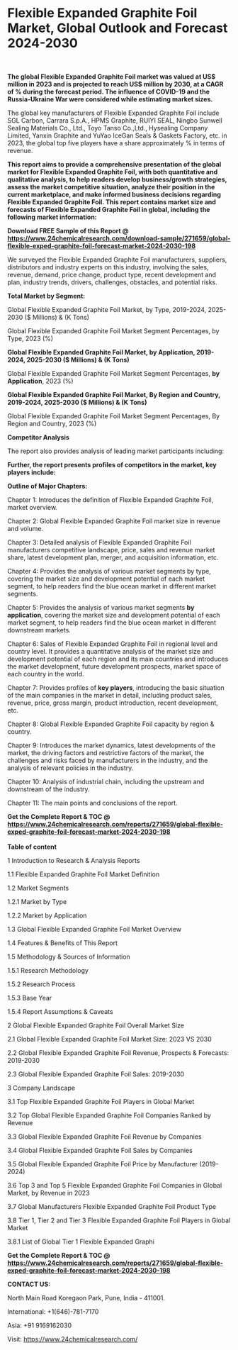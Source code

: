 <h1>Flexible Expanded Graphite Foil Market, Global Outlook and Forecast 2024-2030</h1><br/><p><strong>The global Flexible Expanded Graphite Foil market was valued at US$ million in 2023 and is projected to reach US$ million by 2030, at a <strong>CAGR</strong> of % during the forecast period. The influence of COVID-19 and the Russia-Ukraine War were considered while estimating market sizes.</strong></p><p>The global key manufacturers of Flexible Expanded Graphite Foil include SGL Carbon, Carrara S.p.A., HPMS Graphite, RUIYI SEAL, Ningbo Sunwell Sealing Materials Co., Ltd., Toyo Tanso Co.,Ltd., Hysealing Company Limited, Yanxin Graphite and YuYao IceGan Seals & Gaskets Factory, etc. in 2023, the global top five players have a share approximately % in terms of revenue.</p><p><strong>This report aims to provide a comprehensive presentation of the global market for Flexible Expanded Graphite Foil, with both quantitative and qualitative analysis, to help readers develop business/growth strategies, assess the market competitive situation, analyze their position in the current marketplace, and make informed business decisions regarding Flexible Expanded Graphite Foil. This report contains market size and forecasts of Flexible Expanded Graphite Foil in global, including the following market information:</strong></p><div><b>Download FREE Sample of this Report @ <a href="https://www.24chemicalresearch.com/download-sample/271659/global-flexible-exped-graphite-foil-forecast-market-2024-2030-198">https://www.24chemicalresearch.com/download-sample/271659/global-flexible-exped-graphite-foil-forecast-market-2024-2030-198</a></b></div><p>We surveyed the Flexible Expanded Graphite Foil manufacturers, suppliers, distributors and industry experts on this industry, involving the sales, revenue, demand, price change, product type, recent development and plan, industry trends, drivers, challenges, obstacles, and potential risks.</p><p><strong>Total Market by Segment:</strong></p><p>Global Flexible Expanded Graphite Foil Market, by Type, 2019-2024, 2025-2030 ($ Millions) & (K Tons)</p><p>Global Flexible Expanded Graphite Foil Market Segment Percentages, by Type, 2023 (%)</p><p><strong>Global Flexible Expanded Graphite Foil Market, <strong>by Application</strong>, 2019-2024, 2025-2030 ($ Millions) & (K Tons)</strong></p><p>Global Flexible Expanded Graphite Foil Market Segment Percentages, <strong>by Application</strong>, 2023 (%)</p><p><strong>Global Flexible Expanded Graphite Foil Market, By Region and Country, 2019-2024, 2025-2030 ($ Millions) & (K Tons)</strong></p><p>Global Flexible Expanded Graphite Foil Market Segment Percentages, By Region and Country, 2023 (%)</p><p><strong>Competitor Analysis</strong></p><p>The report also provides analysis of leading market participants including:</p><p><strong>Further, the report presents profiles of competitors in the market, <strong>key players</strong> include:</strong></p><p><strong>Outline of Major Chapters:</strong></p><p>Chapter 1: Introduces the definition of Flexible Expanded Graphite Foil, market overview.</p><p>Chapter 2: Global Flexible Expanded Graphite Foil market size in revenue and volume.</p><p>Chapter 3: Detailed analysis of Flexible Expanded Graphite Foil manufacturers competitive landscape, price, sales and revenue market share, latest development plan, merger, and acquisition information, etc.</p><p>Chapter 4: Provides the analysis of various market segments by type, covering the market size and development potential of each market segment, to help readers find the blue ocean market in different market segments.</p><p>Chapter 5: Provides the analysis of various market segments <strong>by application</strong>, covering the market size and development potential of each market segment, to help readers find the blue ocean market in different downstream markets.</p><p>Chapter 6: Sales of Flexible Expanded Graphite Foil in regional level and country level. It provides a quantitative analysis of the market size and development potential of each region and its main countries and introduces the market development, future development prospects, market space of each country in the world.</p><p>Chapter 7: Provides profiles of <strong>key players</strong>, introducing the basic situation of the main companies in the market in detail, including product sales, revenue, price, gross margin, product introduction, recent development, etc.</p><p>Chapter 8: Global Flexible Expanded Graphite Foil capacity by region & country.</p><p>Chapter 9: Introduces the market dynamics, latest developments of the market, the driving factors and restrictive factors of the market, the challenges and risks faced by manufacturers in the industry, and the analysis of relevant policies in the industry.</p><p>Chapter 10: Analysis of industrial chain, including the upstream and downstream of the industry.</p><p>Chapter 11: The main points and conclusions of the report.</p><div><b>Get the Complete Report & TOC @ <a href="https://www.24chemicalresearch.com/reports/271659/global-flexible-exped-graphite-foil-forecast-market-2024-2030-198">https://www.24chemicalresearch.com/reports/271659/global-flexible-exped-graphite-foil-forecast-market-2024-2030-198</a></b></div><br><b>Table of content</b><p>1 Introduction to Research & Analysis Reports<br />
 
  1.1 Flexible Expanded Graphite Foil Market Definition<br />
 
  1.2 Market Segments<br />
 
  1.2.1 Market by Type<br />
 
  1.2.2 Market by Application<br />
 
  1.3 Global Flexible Expanded Graphite Foil Market Overview<br />
 
  1.4 Features & Benefits of This Report<br />
 
  1.5 Methodology & Sources of Information<br />
 
  1.5.1 Research Methodology<br />
 
  1.5.2 Research Process<br />
 
  1.5.3 Base Year<br />
 
  1.5.4 Report Assumptions & Caveats<br />
 
 2 Global Flexible Expanded Graphite Foil Overall Market Size<br />
 
  2.1 Global Flexible Expanded Graphite Foil Market Size: 2023 VS 2030<br />
 
  2.2 Global Flexible Expanded Graphite Foil Revenue, Prospects & Forecasts: 2019-2030<br />
 
  2.3 Global Flexible Expanded Graphite Foil Sales: 2019-2030<br />
 
 3 Company Landscape<br />
 
  3.1 Top Flexible Expanded Graphite Foil Players in Global Market<br />
 
  3.2 Top Global Flexible Expanded Graphite Foil Companies Ranked by Revenue<br />
 
  3.3 Global Flexible Expanded Graphite Foil Revenue by Companies<br />
 
  3.4 Global Flexible Expanded Graphite Foil Sales by Companies<br />
 
  3.5 Global Flexible Expanded Graphite Foil Price by Manufacturer (2019-2024)<br />
 
  3.6 Top 3 and Top 5 Flexible Expanded Graphite Foil Companies in Global Market, by Revenue in 2023<br />
 
  3.7 Global Manufacturers Flexible Expanded Graphite Foil Product Type<br />
 
  3.8 Tier 1, Tier 2 and Tier 3 Flexible Expanded Graphite Foil Players in Global Market<br />
 
  3.8.1 List of Global Tier 1 Flexible Expanded Graphi<br><div><b>Get the Complete Report & TOC @ <a href="https://www.24chemicalresearch.com/reports/271659/global-flexible-exped-graphite-foil-forecast-market-2024-2030-198">https://www.24chemicalresearch.com/reports/271659/global-flexible-exped-graphite-foil-forecast-market-2024-2030-198</a></b></div></p>
 
 <b>CONTACT US:</b><br>
 
 North Main Road Koregaon Park, Pune, India - 411001.<br/>
 
 International: +1(646)-781-7170<br/>
 
 Asia: +91 9169162030<br/>
 
 Visit: <a href="https://www.24chemicalresearch.com/">https://www.24chemicalresearch.com/</a>
 
 <br>